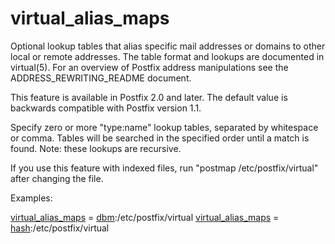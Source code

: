 # virtual_alias_maps 


Optional lookup tables that alias specific mail addresses or domains
to other local or remote addresses.  The table format and lookups
are documented in virtual(5). For an overview of Postfix address
manipulations see the ADDRESS_REWRITING_README document.



This feature is available in Postfix 2.0 and later. The default
value is backwards compatible with Postfix version 1.1.



Specify zero or more "type:name" lookup tables, separated by
whitespace or comma. Tables will be searched in the specified order
until a match is found.
Note: these lookups are recursive.



If you use this feature with indexed files, run "postmap
/etc/postfix/virtual" after changing the file.



Examples:



<a href="postconf.5.html#virtual_alias_maps">virtual_alias_maps</a> = <a href="DATABASE_README.html#types">dbm</a>:/etc/postfix/virtual
<a href="postconf.5.html#virtual_alias_maps">virtual_alias_maps</a> = <a href="DATABASE_README.html#types">hash</a>:/etc/postfix/virtual



